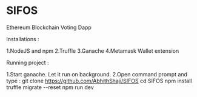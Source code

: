# SIFOS
Ethereum Blockchain Voting Dapp


Installations :

1.NodeJS and npm
2.Truffle
3.Ganache
4.Metamask Wallet extension


Running project :

1.Start ganache. Let it run on background.
2.Open command prompt and type :
   git clone https://github.com/AbhithShaji/SIFOS
   cd SIFOS
   npm install
   truffle migrate --reset
   npm run dev
